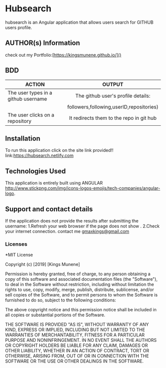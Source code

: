 # Hubsearch

hubsearch is an Angular application that allows users search for GITHUB users profile.


## AUTHOR(s) Information
check out my Portfolio:[https://kingsmunene.github.io/]()

## BDD

|       ACTION                                                            |            OUTPUT                       |
| ------------------------------------------------------------------------|:---------------------------------------:|
| The user types in a github username                                     | The github user's profile details:      |
|                                                                         | followers,following,userID,repositories)|
| The user clicks on a repository                                         | It redirects them to the repo in git hub|

## Installation
To run this application click on the site link provided!!
link:https://hubsearch.netlify.com

## Technologies Used
This application is entirely built using ANGULAR http://www.stickpng.com/img/icons-logos-emojis/tech-companies/angular-logo.
## Support and contact details
If the application does not provide the results after submitting the username:
1.Refresh your web browser if the page does not show .
2.Check your internet connection.
contact me [gmaxkings@gmail.com]()

### Licenses
*MIT License

Copyright (c) [2019] [Kings Munene]

Permission is hereby granted, free of charge, to any person obtaining a copy
of this software and associated documentation files (the "Software"), to deal
in the Software without restriction, including without limitation the rights
to use, copy, modify, merge, publish, distribute, sublicense, and/or sell
copies of the Software, and to permit persons to whom the Software is
furnished to do so, subject to the following conditions:

The above copyright notice and this permission notice shall be included in all
copies or substantial portions of the Software.

THE SOFTWARE IS PROVIDED "AS IS", WITHOUT WARRANTY OF ANY KIND, EXPRESS OR
IMPLIED, INCLUDING BUT NOT LIMITED TO THE WARRANTIES OF MERCHANTABILITY,
FITNESS FOR A PARTICULAR PURPOSE AND NONINFRINGEMENT. IN NO EVENT SHALL THE
AUTHORS OR COPYRIGHT HOLDERS BE LIABLE FOR ANY CLAIM, DAMAGES OR OTHER
LIABILITY, WHETHER IN AN ACTION OF CONTRACT, TORT OR OTHERWISE, ARISING FROM,
OUT OF OR IN CONNECTION WITH THE SOFTWARE OR THE USE OR OTHER DEALINGS IN THE
SOFTWARE.
